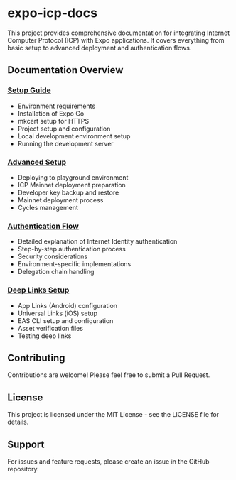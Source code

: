 # expo-icp-docs

This project provides comprehensive documentation for integrating Internet Computer Protocol (ICP) with Expo applications. It covers everything from basic setup to advanced deployment and authentication flows.

## Documentation Overview

### [Setup Guide](setup.md)
- Environment requirements
- Installation of Expo Go
- mkcert setup for HTTPS
- Project setup and configuration
- Local development environment setup
- Running the development server

### [Advanced Setup](advanced-setup.md)
- Deploying to playground environment
- ICP Mainnet deployment preparation
- Developer key backup and restore
- Mainnet deployment process
- Cycles management

### [Authentication Flow](authentication-flow.md)
- Detailed explanation of Internet Identity authentication
- Step-by-step authentication process
- Security considerations
- Environment-specific implementations
- Delegation chain handling

### [Deep Links Setup](deep-links.md)
- App Links (Android) configuration
- Universal Links (iOS) setup
- EAS CLI setup and configuration
- Asset verification files
- Testing deep links

## Contributing

Contributions are welcome! Please feel free to submit a Pull Request.

## License

This project is licensed under the MIT License - see the LICENSE file for details.

## Support

For issues and feature requests, please create an issue in the GitHub repository.
